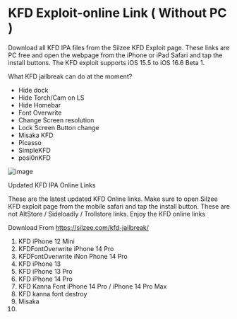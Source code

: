 # KFD Exploit-online Link ( Without PC )

Download all KFD IPA files from the Silzee KFD Exploit page. These links are PC free and open the webpage from the iPhone or iPad Safari and tap the install buttons. The KFD exploit supports iOS 15.5 to iOS 16.6 Beta 1.

What KFD jailbreak can do at the moment?
- Hide dock 
- Hide Torch/Cam on LS 
- Hide Homebar
- Font Overwrite
- Change Screen resolution
- Lock Screen Button change
- Misaka KFD
- Picasso 
- SimpleKFD
- posi0nKFD

![image](https://github.com/Silzee/KFD-online/assets/75421987/ce9d3f20-8394-45ad-8b07-32c2637b9ac1)




Updated KFD IPA Online Links

These are the latest updated KFD Online links. Make sure to open Silzee KFD exploit page from the mobile safari and tap the install button. These are not AltStore / Sideloadly / Trollstore links. Enjoy the KFD online links

Download From https://silzee.com/kfd-jailbreak/

1. KFD iPhone 12 Mini
2. KFDFontOverwrite iPhone 14 Pro
3. KFDFontOverwrite iNon Phone 14 Pro
4. KFD iPhone 13
5. KFD iPhone 13 Pro
6. KFD iPhone 14 Pro
7. KFD Kanna Font iPhone 14 Pro / iPhone 14 Pro Max
8. KFD kanna font destroy
9. Misaka
10. 
    



